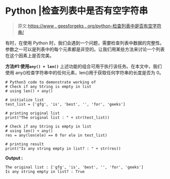 # Python |检查列表中是否有空字符串

> 原文:[https://www . geesforgeks . org/python-检查列表中是否有空字符串/](https://www.geeksforgeeks.org/python-check-if-any-string-is-empty-in-list/)

有时，在使用 Python 时，我们会遇到一个问题，需要检查列表中数据的完整性。参数之一可以是列表中的每个元素都是非空的。让我们用某些方法来讨论一个列表在这个因素上是否完美。

**方法#1:使用`any() + len()`**
上述功能的组合可用于执行该任务。在本文中，我们使用 any()检查字符串中的任何元素，len()用于获取任何字符串的长度是否为 0。

```
# Python3 code to demonstrate working of
# Check if any String is empty in list
# using len() + any()

# initialize list 
test_list = ['gfg', 'is', 'best', '', 'for', 'geeks']

# printing original list 
print("The original list : " + str(test_list))

# Check if any String is empty in list
# using len() + any()
res = any(len(ele) == 0 for ele in test_list)

# printing result
print("Is any string empty in list? : " + str(res))
```

**Output :**

```
The original list : ['gfg', 'is', 'best', '', 'for', 'geeks']
Is any string empty in list? : True

```